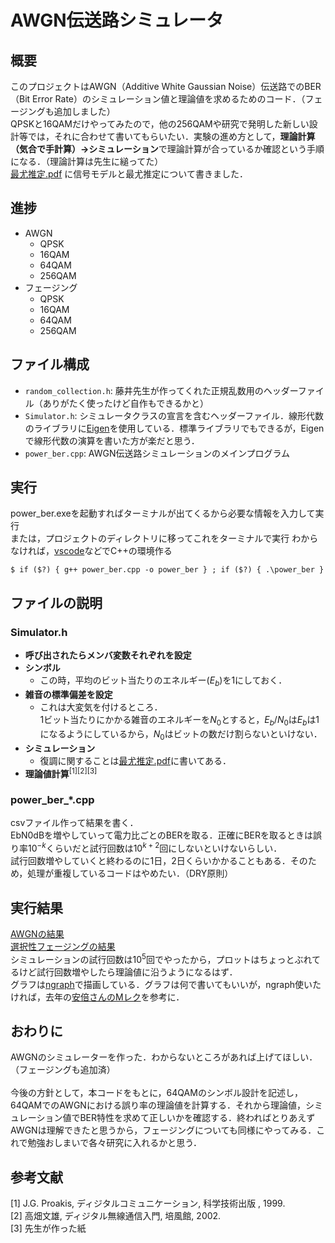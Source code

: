 # AWGN伝送路シミュレータ

## 概要
このプロジェクトはAWGN（Additive White Gaussian Noise）伝送路でのBER（Bit Error Rate）のシミュレーション値と理論値を求めるためのコード．（フェージングも追加しました）</br>
QPSKと16QAMだけやってみたので，他の256QAMや研究で発明した新しい設計等では，それに合わせて書いてもらいたい．実験の進め方として，**理論計算（気合で手計算）→シミュレーション**で理論計算が合っているか確認という手順になる．（理論計算は先生に縋ってた）</br>
[最尤推定.pdf](./最尤推定.pdf)  に信号モデルと最尤推定について書きました．

## 進捗
- AWGN
  - QPSK
  - 16QAM
  - 64QAM
  - 256QAM
- フェージング
  - QPSK
  - 16QAM
  - 64QAM
  - 256QAM


## ファイル構成
- `random_collection.h`: 藤井先生が作ってくれた正規乱数用のヘッダーファイル（ありがたく使ったけど自作もできるかと）
- `Simulator.h`: シミュレータクラスの宣言を含むヘッダーファイル．線形代数のライブラリに[Eigen](https://eigen.tuxfamily.org/index.php?title=Main_Page)を使用している．標準ライブラリでもできるが，Eigenで線形代数の演算を書いた方が楽だと思う．
- `power_ber.cpp`: AWGN伝送路シミュレーションのメインプログラム

## 実行
power_ber.exeを起動すればターミナルが出てくるから必要な情報を入力して実行</br>
または，プロジェクトのディレクトリに移ってこれをターミナルで実行
わからなければ，[vscode](https://code.visualstudio.com/)などでC++の環境作る
```
$ if ($?) { g++ power_ber.cpp -o power_ber } ; if ($?) { .\power_ber }
```

## ファイルの説明
### Simulator.h
- **呼び出されたらメンバ変数それぞれを設定**
- **シンボル**
  - この時，平均のビット当たりのエネルギー($E_b$)を1にしておく．
- **雑音の標準偏差を設定**
  - これは大変気を付けるところ．</br>
  1ビット当たりにかかる雑音のエネルギーを$N_0$とすると，$E_b/N_0$は$E_b$は1になるようにしているから，$N_0$はビットの数だけ割らないといけない．
- **シミュレーション**
  - 復調に関することは[最尤推定.pdf](./最尤推定.pdf)に書いてある．
- **理論値計算**<sup>[1][2][3]</sup>

### power_ber_*.cpp
csvファイル作って結果を書く．</br>
EbN0dBを増やしていって電力比ごとのBERを取る．正確にBERを取るときは誤り率$10^{-k}$くらいだと試行回数は$10^{k+2}$回にしないといけないらしい．</br>
試行回数増やしていくと終わるのに1日，2日くらいかかることもある．そのため，処理が重複しているコードはやめたい．（DRY原則）</br>

## 実行結果
[AWGNの結果](./画像2.png)  
[選択性フェージングの結果](./画像3.png)  
シミュレーションの試行回数は$10^{5}$回でやったから，プロットはちょっとぶれてるけど試行回数増やしたら理論値に沿うようになるはず．</br>
グラフは[ngraph](https://www2e.biglobe.ne.jp/~isizaka/)で描画している．グラフは何で書いてもいいが，ngraph使いたければ，去年の[安倍さんのMレク](https://drive.google.com/drive/u/0/folders/12RqtbDUnCFb7Q4qlp9Xucq_lk0aBjvIU)を参考に．

## おわりに
AWGNのシミュレーターを作った．わからないところがあれば上げてほしい．（フェージングも追加済）</br>  
今後の方針として，本コードをもとに，64QAMのシンボル設計を記述し，64QAMでのAWGNにおける誤り率の理論値を計算する．それから理論値，シミュレーション値でBER特性を求めて正しいかを確認する．終わればとりあえずAWGNは理解できたと思うから，フェージングについても同様にやってみる．これで勉強おしまいで各々研究に入れるかと思う．

## 参考文献
[1] J.G. Proakis, ディジタルコミュニケーション, 科学技術出版 , 1999. </br>
[2] 高畑文雄,  ディジタル無線通信入門, 培風館, 2002. </br>
[3] 先生が作った紙
